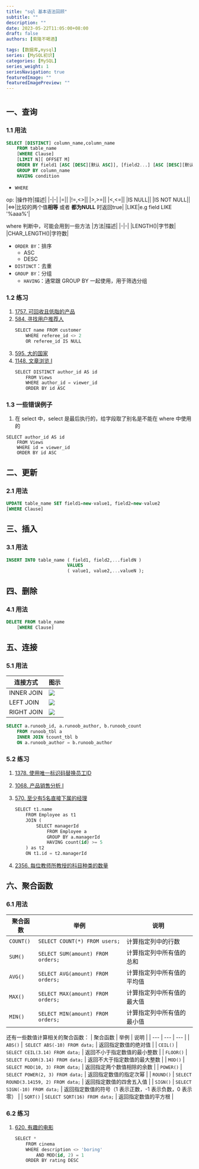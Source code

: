 ```yaml
---
title: "sql 基本语法回顾"
subtitle: ""
description: ""
date: 2023-05-22T11:05:00+08:00
draft: false
authors: [索隆不喝酒]

tags: [数据库,mysql]
series: [MySQL初识]
categories: [MySQL]
series_weight: 1
seriesNavigation: true
featuredImage: ""
featuredImagePreview: ""
---
```

<!--more-->
#

## 一、查询
### 1.1 用法

```sql
SELECT [DISTINCT] column_name,column_name
	FROM table_name
	[WHERE Clause]
	[LIMIT N][ OFFSET M]
	ORDER BY field1 [ASC [DESC][默认 ASC]], [field2...] [ASC [DESC][默认 ASC]]
	GROUP BY column_name
	HAVING condition
```

- `WHERE`

 op:
|操作符|描述|
|-|-|
|=||
|!=,<>||
|>,>=||
|<,<=||
|IS NULL||
|IS NOT NULL||
|<=>|比较的两个值**相等** 或者 **都为NULL** 时返回true|
|LIKE|e.g field LIKE '%aaa%'|

where 判断中，可能会用到一些方法
|方法|描述|
|-|-|
|LENGTH()|字节数|
|CHAR_LENGTH()|字符数|

- `ORDER BY`：排序
	- ASC
	- DESC
- `DISTINCT`：去重
- `GROUP BY`：分组
	- `HAVING`：通常跟 GROUP BY 一起使用，用于筛选分组

### 1.2 练习
1.  [1757. 可回收且低脂的产品](https://leetcode.cn/problems/recyclable-and-low-fat-products/)
2.  [584. 寻找用户推荐人](https://leetcode.cn/problems/find-customer-referee/)
	```sql
	SELECT name FROM customer
	    WHERE referee_id <> 2 
	    OR referee_id IS NULL
	```
3.  [595. 大的国家](https://leetcode.cn/problems/big-countries/)
4.  [1148. 文章浏览 I](https://leetcode.cn/problems/article-views-i/)
	```sql
	SELECT DISTINCT author_id AS id
	    FROM Views
	    WHERE author_id = viewer_id
	    ORDER BY id ASC
	```

### 1.3 一些错误例子
1. 在 select 中，select 是最后执行的，给字段取了别名是不能在 where 中使用的
```
SELECT author_id AS id
    FROM Views
    WHERE id = viewer_id
    ORDER BY id ASC
```

## 二、更新
### 2.1 用法
```sql
UPDATE table_name SET field1=new-value1, field2=new-value2
[WHERE Clause]
```

## 三、插入
### 3.1 用法
```sql
INSERT INTO table_name ( field1, field2,...fieldN )
                       VALUES
                       ( value1, value2,...valueN );
```

## 四、删除
### 4.1 用法
```sql
DELETE FROM table_name 
	[WHERE Clause]
```

## 五、连接
### 5.1 用法

|连接方式|图示|
|-|-|
|INNER JOIN|![](images/posts/Pasted%20image%2020230522120659.png)|
|LEFT JOIN|![](images/posts/Pasted%20image%2020230522120731.png)|
|RIGHT JOIN|![](images/posts/Pasted%20image%2020230522120744.png)|

```sql
SELECT a.runoob_id, a.runoob_author, b.runoob_count 
	FROM runoob_tbl a 
	INNER JOIN tcount_tbl b 
	ON a.runoob_author = b.runoob_author
```

### 5.2 练习
1. [1378. 使用唯一标识码替换员工ID](https://leetcode.cn/problems/replace-employee-id-with-the-unique-identifier/)
2. [1068. 产品销售分析 I](https://leetcode.cn/problems/product-sales-analysis-i/)
3. [570. 至少有5名直接下属的经理](https://leetcode.cn/problems/managers-with-at-least-5-direct-reports/)

	```sql
	SELECT t1.name
	    FROM Employee as t1
	    JOIN (
	        SELECT managerId
	            FROM Employee a
	            GROUP BY a.managerId
	            HAVING count(id) >= 5
	    ) as t2
	    ON t1.id = t2.managerId
	```

4.  [2356. 每位教师所教授的科目种类的数量](https://leetcode.cn/problems/number-of-unique-subjects-taught-by-each-teacher/)

## 六、聚合函数
### 6.1 用法
| 聚合函数 | 举例 | 说明 |
| --- | --- | --- |
| `COUNT()` | `SELECT COUNT(*) FROM users;` | 计算指定列中的行数 |
| `SUM()` | `SELECT SUM(amount) FROM orders;` | 计算指定列中所有值的总和 |
| `AVG()` | `SELECT AVG(amount) FROM orders;` | 计算指定列中所有值的平均值 |
| `MAX()` | `SELECT MAX(amount) FROM orders;` | 计算指定列中所有值的最大值 |
| `MIN()` | `SELECT MIN(amount) FROM orders;` | 计算指定列中所有值的最小值 |

还有一些数值计算相关的聚合函数：
| 聚合函数 | 举例 | 说明 |
| --- | --- | --- |
| `ABS()` |` SELECT ABS(-10) FROM data;` | 返回指定数值的绝对值 |
| `CEIL()` | `SELECT CEIL(3.14) FROM data;` | 返回不小于指定数值的最小整数 |
| `FLOOR()` | `SELECT FLOOR(3.14) FROM data;` | 返回不大于指定数值的最大整数 |
| `MOD()` | `SELECT MOD(10, 3) FROM data;` | 返回指定两个数值相除的余数 |
| `POWER()` | `SELECT POWER(2, 3) FROM data;` | 返回指定数值的指定次幂 |
| `ROUND()` | `SELECT ROUND(3.14159, 2) FROM data;` | 返回指定数值的四舍五入值 |
| `SIGN()` | `SELECT SIGN(-10) FROM data;` | 返回指定数值的符号（1 表示正数，-1 表示负数，0 表示零） |
| `SQRT()` | `SELECT SQRT(16) FROM data;` | 返回指定数值的平方根 |

### 6.2 练习
1.  [620. 有趣的电影](https://leetcode.cn/problems/not-boring-movies/)
	```sql
	SELECT *
	    FROM cinema
	    WHERE description <> 'boring'
	        AND MOD(id, 2) = 1
	    ORDER BY rating DESC
	```